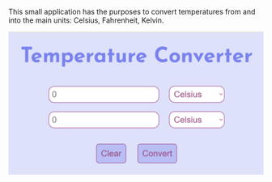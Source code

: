 This small application has the purposes to convert temperatures from and into the main units: Celsius, Fahrenheit, Kelvin.

![App screen](temperature-converter.PNG)